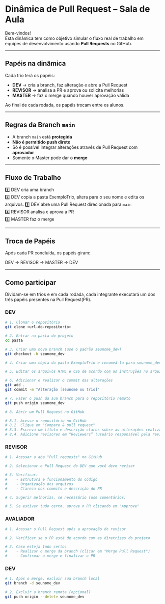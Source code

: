 # Dinâmica de Pull Request – Sala de Aula

Bem-vindos!  
Esta dinâmica tem como objetivo simular o fluxo real de trabalho em equipes de desenvolvimento usando **Pull Requests** no GitHub.

---

##  Papéis na dinâmica

Cada trio terá os papéis:
- **DEV** → cria a branch, faz alteração e abre a Pull Request
- **REVISOR** → analisa a PR e aprova ou solicita melhorias
- **MASTER** → faz o merge quando houver aprovação válida

Ao final de cada rodada, os papéis trocam entre os alunos.

---

##  Regras da Branch `main`

- A branch `main` está **protegida**
- **Não é permitido push direto**
- Só é possível integrar alterações através de Pull Request com **aprovador**
- Somente o Master pode dar o **merge**

---

##  Fluxo de Trabalho

1️⃣ DEV cria uma branch  
2️⃣ DEV copia a pasta ExemploTrio, altera para o seu nome e edita os arquivos. 
3️⃣ DEV abre uma Pull Request direcionada para `main`  
4️⃣ REVISOR analisa e aprova a PR  
5️⃣ MASTER faz o merge

---

##  Troca de Papéis

Após cada PR concluída, os papéis giram:

DEV → REVISOR → MASTER → DEV

---

##  Como participar

Dividam-se em trios e em cada rodada, cada integrante executará um dos três papéis presentes na Pull Request(PR).

###  DEV

```bash
# 1. Clonar o repositório
git clone <url-do-repositorio>

# 2. Entrar na pasta do projeto
cd pasta

# 3. Criar uma nova branch (use o padrão seunome_dev)
git checkout -b seunome_dev

# 4. Criar uma cópia da pasta ExemploTrio e renomeá-la para seunome_dev

# 5. Editar os arquivos HTML e CSS de acordo com as instruções no arquivo instrucao.md

# 6. Adicionar e realizar o commit das alterações
git add .
git commit -m "Alteração [seunome ou trio]"

# 7. Fazer o push da sua branch para o repositório remoto
git push origin seunome_dev

# 8. Abrir um Pull Request no GitHub

# 8.1. Acesse o repositório no GitHub
# 8.2. Clique em "Compare & pull request"
# 8.3. Escreva um título e descrição claros sobre as alterações realizadas
# 8.4. Adicione revisores em “Reviewers” (usuário responsável pela revisão do trio)
```

### REVISOR

```bash
# 1. Acessar a aba "Pull requests" no GitHub

# 2. Selecionar o Pull Request do DEV que você deve revisar

# 3. Verificar:
#    - Estrutura e funcionamento do código
#    - Organização dos arquivos
#    - Clareza nos commits e descrição do PR

# 4. Sugerir melhorias, se necessário (use comentários)

# 5. Se estiver tudo certo, aprove o PR clicando em "Approve"
```

### AVALIADOR

```bash
# 1. Acessar o Pull Request após a aprovação do revisor

# 2. Verificar se o PR está de acordo com as diretrizes do projeto

# 3. Caso esteja tudo certo:
#    - Realizar o merge da branch (clicar em "Merge Pull Request")
#    - Confirmar o merge e finalizar o PR

```

### DEV

```bash
# 1. Após o merge, excluir sua branch local
git branch -d seunome_dev

# 2. Excluir a branch remota (opcional)
git push origin --delete seunome_dev

```
